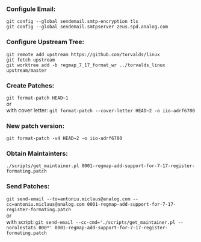 ### Configule Email:
`git config --global sendemail.smtp-encryption tls`  
`git config --global sendemail.smtpserver zeus.spd.analog.com`  

### Configure Upstream Tree:
`git remote add upstream https://github.com/torvalds/linux`  
`git fetch upstream`  
`git worktree add -b regmap_7_17_format_wr ../torvalds_linux upstream/master` 

### Create Patches:
`git format-patch HEAD~1`  
or  
with cover letter: `git format-patch --cover-letter HEAD~2 -o iio-adrf6780`  

### New patch version:
`git format-patch -v4 HEAD~2 -o iio-adrf6780`  

### Obtain Maintainters:
`./scripts/get_maintainer.pl 0001-regmap-add-support-for-7-17-register-formating.patch`  

### Send Patches:
`git send-email --to=antoniu.miclaus@analog.com --cc=antoniu.miclaus@analog.com 0001-regmap-add-support-for-7-17-register-formating.patch`  
or  
with script: `git send-email --cc-cmd='./scripts/get_maintainer.pl --norolestats 000*' 0001-regmap-add-support-for-7-17-register-formating.patch`  
